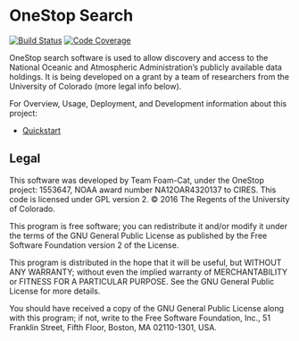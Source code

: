 OneStop Search
===
[![Build Status](https://circleci.com/gh/cedardevs/onestop.svg?style=svg)](https://circleci.com/gh/cedardevs/onestop)
[![Code Coverage](https://codecov.io/gh/cedardevs/onestop/branch/master/graph/badge.svg)](https://codecov.io/gh/cedardevs/onestop)

OneStop search software is used to allow discovery and access to the
National Oceanic and Atmospheric Administration’s publicly available
data holdings. It is being developed on a grant by a team of researchers
from the University of Colorado (more legal info below).

For Overview, Usage, Deployment, and Development information about this project:
  - [Quickstart](/docs)

## Legal

This software was developed by Team Foam-Cat,
under the OneStop project: 1553647,
NOAA award number NA12OAR4320137 to CIRES.
This code is licensed under GPL version 2.
© 2016 The Regents of the University of Colorado.

This program is free software; you can redistribute it and/or
modify it under the terms of the GNU General Public License
as published by the Free Software Foundation version 2
of the License.

This program is distributed in the hope that it will be useful,
but WITHOUT ANY WARRANTY; without even the implied warranty of
MERCHANTABILITY or FITNESS FOR A PARTICULAR PURPOSE.  See the
GNU General Public License for more details.

You should have received a copy of the GNU General Public License
along with this program; if not, write to the Free Software
Foundation, Inc., 51 Franklin Street, Fifth Floor, Boston, MA  02110-1301, USA.
